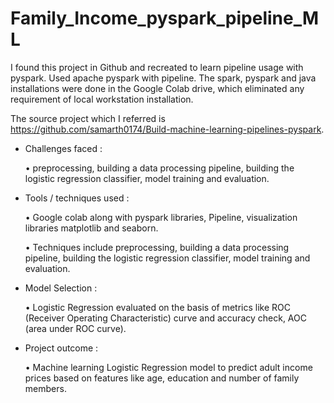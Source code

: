 # Family_Income_pyspark_pipeline_ML
I found this project in Github and recreated to learn pipeline usage with pyspark. Used apache pyspark with pipeline. The spark, pyspark and java installations were done in the Google Colab drive, which eliminated any requirement of local workstation installation.

The source project which I referred is https://github.com/samarth0174/Build-machine-learning-pipelines-pyspark.

- Challenges faced :

  • preprocessing, building a data processing pipeline, building the logistic regression classifier, model training and evaluation.
  
- Tools / techniques used :

  • Google colab along with pyspark libraries, Pipeline, visualization libraries matplotlib and seaborn.
  
  • Techniques include preprocessing, building a data processing pipeline, building the logistic regression classifier, model training and evaluation.
  
- Model Selection :

  • Logistic Regression evaluated on the basis of metrics like ROC (Receiver Operating Characteristic) curve and accuracy check, AOC (area under ROC curve).
    
- Project outcome :
  
  • Machine learning Logistic Regression model to predict adult income prices based on features like age, education and number of family members.
